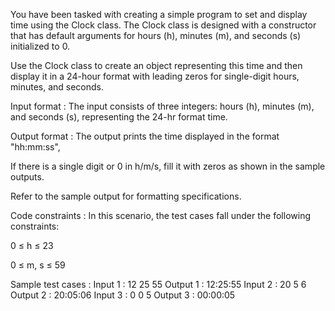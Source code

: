 You have been tasked with creating a simple program to set and display time using the Clock class. The Clock class is designed with a constructor that has default arguments for hours (h), minutes (m), and seconds (s) initialized to 0.



Use the Clock class to create an object representing this time and then display it in a 24-hour format with leading zeros for single-digit hours, minutes, and seconds.

Input format :
The input consists of three integers: hours (h), minutes (m), and seconds (s), representing the 24-hr format time.

Output format :
The output prints the time displayed in the format "hh:mm:ss",

If there is a single digit or 0 in h/m/s, fill it with zeros as shown in the sample outputs.



Refer to the sample output for formatting specifications.

Code constraints :
In this scenario, the test cases fall under the following constraints:

0 ≤ h ≤ 23

0 ≤ m, s ≤ 59

Sample test cases :
Input 1 :
12 25 55
Output 1 :
12:25:55
Input 2 :
20 5 6
Output 2 :
20:05:06
Input 3 :
0 0 5
Output 3 :
00:00:05
